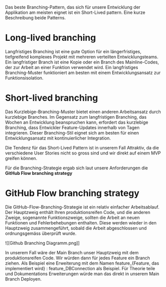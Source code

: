 Das beste Branching-Pattern, das sich für unsere Entwicklung der Applikation am meisten eignet ist ein Short-Lived pattern. Eine kurze Beschreibung beide Patterns.

# Long-lived branching

Langfristiges Branching ist eine gute Option für ein längerfristiges, tiefgreifend komplexes Projekt mit mehreren verteilten Entwicklungsteams. Ein langfristiger Branch ist eine Kopie oder ein Branch des Mainline-Codes, der zur Arbeit an einer Funktion verwendet wird. Ein langfristiges Branching-Muster funktioniert am besten mit einem Entwicklungsansatz zur Funktionsisolation.

# Short-lived branching

Das Kurzlebige-Branching-Muster bietet einen anderen Arbeitsansatz durch kurzlebige Branches. Im Gegensatz zum langfristigen Branching, das Wochen an Entwicklung beanspruchen kann, erfordert das kurzlebige Branching, dass Entwickler Feature-Updates innerhalb von Tagen integrieren. Dieser Branching-Stil eignet sich am besten für einen Entwicklungsansatz mit kontinuierlicher Integration.

Die Tendenz für das Short-Lived Pattern ist in unserem Fall Attraktiv, da die verschiedene User Stories nicht so gross sind und wir direkt auf einem MVP greifen können.

Für die Branching-Strategie ergab sich laut unsere Anforderungen die **GitHub Flow branching strategy**

# GitHub Flow branching strategy

Die GitHub-Flow-Branching-Strategie ist ein relativ einfacher Arbeitsablauf. Der Hauptzweig enthält Ihren produktionsreifen Code, und die anderen Zweige, sogenannte Funktionszweige, sollten die Arbeit an neuen Funktionen und Fehlerbehebungen enthalten. Diese werden wieder in den Hauptzweig zusammengeführt, sobald die Arbeit abgeschlossen und ordnungsgemäss überprüft wurde.

![[Github Branching Diagramm.png]]

In unserem Fall wäre der Main Branch unser Hauptzweig mit dem produktionsreifen Code. Wir würden dann für jedes Feature ein Branch ziehen. Als Beispiel eine Erweiterung mit dem Namen 
feature_{Feature, das implementiert wird} : feature_DBConnection als Beispiel.
Für Theorie teile und Dokumentations Erweiterungen würde man das direkt in unserem Main Branch Deployen.



